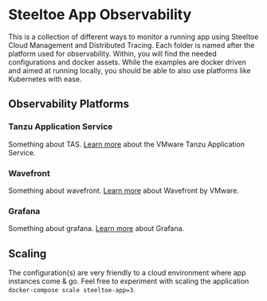 # Steeltoe App Observability

This is a collection of different ways to monitor a running app using Steeltoe Cloud Management and Distributed Tracing. Each folder is named after the platform used for observability. Within, you will find the needed configurations and docker assets. While the examples are docker driven and aimed at running locally, you should be able to also use platforms like Kubernetes with ease.

## Observability Platforms

### Tanzu Application Service

Something about TAS. [Learn more](https://tanzu.vmware.com/application-service) about the VMware Tanzu Application Service.

### Wavefront

Something about wavefront. [Learn more](https://wavefront.com) about Wavefront by VMware.

### Grafana

Something about grafana. [Learn more](https://grafana.com) about Grafana.

<!-- ## Security

The endpoints each have a specific configuration where their information can only be retrieved from within the prviate network. Don't be alarmed if you try one of the endpoints only to be greeted with a 404. The idea is to access the data from the dashboard, which servse as the only entry point to the private network. -->

## Scaling

The configuration(s) are very friendly to a cloud environment where app instances come & go. Feel free to experiment with scaling the application `docker-compose scale steeltoe-app=3`.